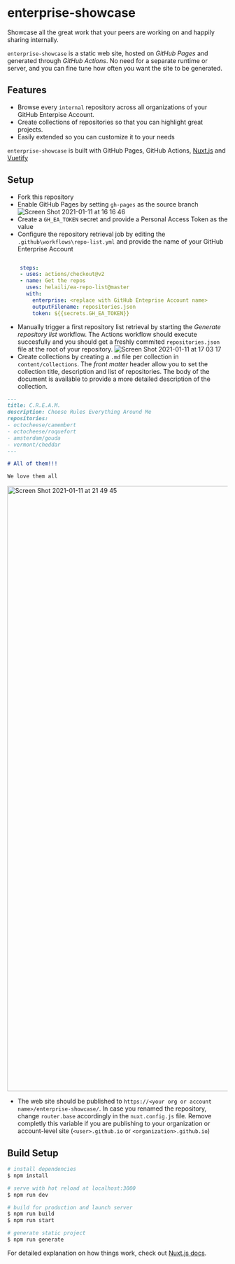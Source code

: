 # enterprise-showcase

Showcase all the great work that your peers are working on and happily sharing internally. 

`enterprise-showcase` is a static web site, hosted on *GitHub Pages* and generated through *GitHub Actions*. No need for a separate runtime or server, and you can fine tune how often you want the site to be generated. 

## Features
- Browse every `internal` repository across all organizations of your GitHub Enterpise Account. 
- Create collections of repositories so that you can highlight great projects. 
- Easily extended so you can customize it to your needs

`enterprise-showcase` is built with GitHub Pages, GitHub Actions, [Nuxt.js](https://nuxtjs.org/) and [Vuetify](https://vuetifyjs.com/)


## Setup
- Fork this repository
- Enable GitHub Pages by setting `gh-pages` as the source branch 
![Screen Shot 2021-01-11 at 16 16 46](https://user-images.githubusercontent.com/2787414/104200209-ad6da080-5428-11eb-8103-da14ee7d654d.png)
- Create a `GH_EA_TOKEN` secret and provide a Personal Access Token as the value 
- Configure the repository retrieval job by editing the `.github\workflows\repo-list.yml` and provide the name of your GitHub Enterprise Account

```yaml

    steps:
    - uses: actions/checkout@v2
    - name: Get the repos
      uses: helaili/ea-repo-list@master
      with:
        enterprise: <replace with GitHub Enteprise Account name>
        outputFilename: repositories.json
        token: ${{secrets.GH_EA_TOKEN}}
```
- Manually trigger a first repository list retrieval by starting the *Generate repository list* workflow. The Actions workflow should execute succesfully and you should get a freshly commited `repositories.json` file at the root of your repository. 
![Screen Shot 2021-01-11 at 17 03 17](https://user-images.githubusercontent.com/2787414/104205785-16581700-542f-11eb-9b9f-1886699cbb80.png)
- Create collections by creating a `.md` file per collection in `content/collections`. The *front matter* header allow you to set the collection title, description and list of repositories. The body of the document is available to provide a more detailed description of the collection.

```markdown
---
title: C.R.E.A.M.
description: Cheese Rules Everything Around Me
repositories:
- octocheese/camembert
- octocheese/roquefort
- amsterdam/gouda
- vermont/cheddar
---

# All of them!!! 

We love them all 
```
<img width="1383" alt="Screen Shot 2021-01-11 at 21 49 45" src="https://user-images.githubusercontent.com/2787414/104236613-2126a200-5457-11eb-9bef-f45e890886c5.png">

- The web site should be published to `https://<your org or account name>/enterprise-showcase/`. In case you renamed the repository, change `router.base` accordingly in the `nuxt.config.js` file. Remove completly this variable if you are publishing to your organization or account-level site (`<user>.github.io` or `<organization>.github.io`)

## Build Setup

```bash
# install dependencies
$ npm install

# serve with hot reload at localhost:3000
$ npm run dev

# build for production and launch server
$ npm run build
$ npm run start

# generate static project
$ npm run generate
```

For detailed explanation on how things work, check out [Nuxt.js docs](https://nuxtjs.org).

